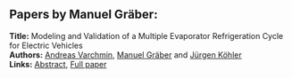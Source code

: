 <h2>Papers by Manuel Gräber:</h2>
<p>
<b>Title:</b> Modeling and Validation of a Multiple Evaporator Refrigeration Cycle for Electric Vehicles<br />
<b>Authors:</b> <a href="../authors/author_323.html">Andreas Varchmin</a>, <a href="../authors/author_118.html">Manuel Gräber</a> and <a href="../authors/author_163.html">Jürgen Köhler</a><br />
<b>Links:</b> <a href="../abstracts/abstract_30.pdf">Abstract</a>, <a href="../submissions/ecp15118281_VarchminGraberKohler.pdf">Full paper</a>
</p>